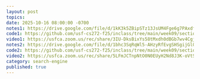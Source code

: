```yaml
---
layout: post
topics: 
date: 2025-10-16 08:00:00 -0700
notes1: https://drive.google.com/file/d/1kK3k5ZBipSTz13JsUM4Fge6g7PAxdfih/view?usp=sharing
code1: https://github.com/usf-cs272-f25/inclass/tree/main/week09/section01
video1: https://usfca.zoom.us/rec/share/3IU-DksBixYs58tMxdh0dBGb7wv4CgjiYvvg2gUkzP9viWjwoNk_ajJhA9TkMN2E.dwXXzsVN54Ktb8dZ
notes2: https://drive.google.com/file/d/1bhc3SqRqWl5-AHzyRfEvgSHSgijGlG2w/view?usp=sharing
code2: https://github.com/usf-cs272-f25/inclass/tree/main/week09/section02
video2: https://usfca.zoom.us/rec/share/5LFmJCTnpNtO0N0EUyH2Nd8J3K-oVtSAbWBq8Q2x7B7JeO38eXT2ejzoIZA3OQR9.tBS8gWmTXY61JR9b
category: search-engine
published: true
---
```

